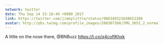 ```yaml
---
network: twitter
date: Thu Sep 14 15:18:49 +0000 2017
link: https://twitter.com/jimmylittle/status/908349321648652288
avatar: http://pbs.twimg.com/profile_images/280307260/IMG_3651_2_normal.jpg
---
```


A little on the nose there, @BNBuzz https://t.co/q4coflKhxk
